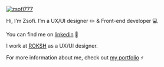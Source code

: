 [![zsofi777](https://zsofi777.github.io/images/gif.gif)](https://zsofi777.github.io/)

Hi, I’m Zsofi. I’m a UX/UI designer :pencil2: & Front-end developer :computer: 

You can find me on [linkedin](https://www.linkedin.com/in/kovagozsofia/) :briefcase:

I work at [ROKSH](https://www.roksh.com/) as a UX/UI designer. 

For more information about me, check out [my portfolio](https://zsofi777.github.io/) :zap:
